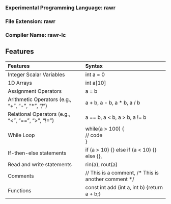 ### Experimental Programming Language: <b>rawr</b>

### File Extension: <b>rawr</b>

### Compiler Name: <b>rawr-lc</b>

## Features
|         Features         |           Syntax            |
| :---------------------- | :------------------------- |
| Integer Scalar Variables |          int a = 0          |
|        1D Arrays         |          int a[10]          |
|   Assignment Operators   |            a = b            |
|   Arithmetic Operators (e.g., “+”, “-”, “*”, “/”)  | a + b, a - b, a \* b, a / b |
|   Relational Operators (e.g., “<”, “==”, “>”, “!=”)  | a == b, a < b, a > b,  a != b|
|   While Loop  | while(a > 100) { <br/>// code<br/>}|
|   If-then-else statements  | if (a > 10) {} else if (a < 10) {} else {}, |
|   Read and write statements | rin(a), rout(a)|
|   Comments | // This is a comment, /* This is another comment */|
|   Functions |  const int add (int a, int b) {return a + b;}|


